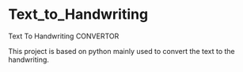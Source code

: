 # Text_to_Handwriting
Text To Handwriting CONVERTOR


This project is based on python mainly used to convert the text to the handwriting.

